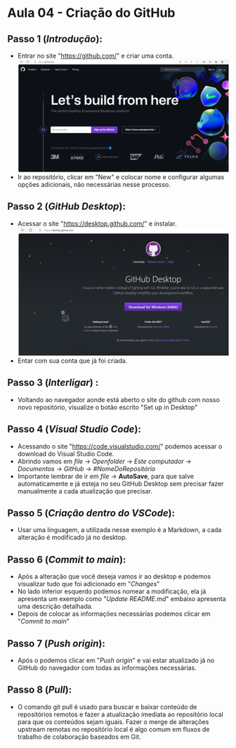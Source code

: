 # Aula 04 - Criação do GitHub

## Passo 1 (*Introdução*): ##
 - Entrar no site "https://github.com/" e criar uma conta.
![Github](https://github.com/gustavo77o/gustavo-aula04-dw/blob/main/github.png?raw=true)
 - Ir ao repositório, clicar em "New" e colocar nome e configurar algumas opções adicionais, não necessárias nesse processo.

## Passo 2 (*GitHub Desktop*): ##
 - Acessar o site "https://desktop.github.com/" e instalar.
 ![Githubdesktop](https://github.com/gustavo77o/gustavo-aula04-dw/blob/main/githubdesktop.png?raw=true)
 - Entar com sua conta que já foi criada.
## Passo 3 (*Interligar*) : ##
 - Voltando ao navegador aonde está aberto o site do github com nosso novo repositório, visualize o botão escrito "Set up in Desktop" 
## Passo 4 (*Visual Studio Code*): ##
 - Acessando o site "https://code.visualstudio.com/" podemos acessar o download do Visual Studio Code.
 - Abrindo vamos em *file* -> *Openfolder* -> *Este computador* -> *Documentos* -> *GitHub* -> *#NomeDoRepositório*
 - Importante lembrar de ir em *file* -> **AutoSave**, para que salve automaticamente e já esteja no seu GitHub Desktop sem precisar fazer manualmente a cada atualização que precisar.
 ## Passo 5 (*Criação dentro do VSCode*): ##
 - Usar uma linguagem, a utilizada nesse exemplo é a Markdown, a cada alteração é modificado já no desktop.
 ## Passo 6 (*Commit to main*):
 - Após a alteração que você deseja vamos ir ao desktop e podemos visualizar tudo que foi adicionado em "*Changes*"
 - No lado inferior esquerdo podemos nomear a modificação, ela já apresenta um exemplo como "*Update README.md*" embaixo apresenta uma descrição detalhada.
 - Depois de colocar as informações necessárias podemos clicar em "*Commit to main*" 
 ## Passo 7 (*Push origin*):
 - Após o podemos clicar em "*Push origin*" e vai estar atualizado já no GitHub do navegador com todas as informações necessárias.
 ## Passo 8 (*Pull*):
 - O comando git pull é usado para buscar e baixar conteúdo de repositórios remotos e fazer a atualização imediata ao repositório local para que os conteúdos sejam iguais. Fazer o merge de alterações upstream remotas no repositório local é algo comum em fluxos de trabalho de colaboração baseados em Git. 